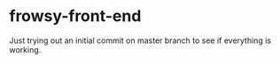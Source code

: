 # frowsy-front-end

Just trying out an initial commit on master branch to see if everything is working.